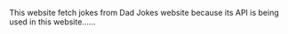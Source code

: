 This website fetch jokes from Dad Jokes website because its API is being used in this website......
